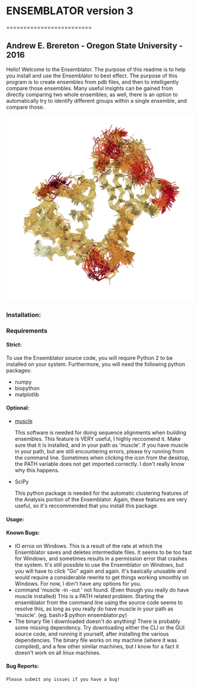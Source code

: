 # ENSEMBLATOR version 3
=========================
## Andrew E. Brereton - Oregon State University - 2016

Hello! Welcome to the Ensemblator. The purpose of this readme is to help 
you install and use the Ensemblator to best effect. The purpose of this 
program is to create ensembles from pdb files, and then to intelligently 
compare those ensembles. Many useful insights can be gained from directly 
comparing two whole ensembles; as well, there is an option to automatically
try to identify different groups within a single ensemble, and compare 
those.

![For example](screenshots/all3.png)

	

	
### Installation:


### Requirements
#### Strict:
To use the Ensemblator source code, you will require Python 2 to be installed on your
system. Furthermore, you will need the following python packages:
* numpy
* biopython
* matplotlib

#### Optional:
* [muscle](http://www.drive5.com/muscle/)
   
   This software is needed for doing sequence alignments when building ensembles. This feature is VERY useful,
   I highly reccomend it. Make sure that it is installed, and in your path as 'muscle'. If you have muscle in
   your path, but are still encountering errors, please try running from the command line. Sometimes when
   clicking the icon from the desktop, the PATH variable does not get imported correctly. I don't really
   know why this happens.
* SciPy
   
   This python package is needed for the automatic clustering features of the Analysis portion of the Ensemblator.
   Again, these features are very useful, so it's reccommended that you install this package.
    
#### Usage:

                
#### Known Bugs:

* IO erros on Windows. This is a result of the rate at which the Ensemblator saves and deletes intermediate files. It seems to be too fast for Windows, and sometimes results in a permission error that crashes the system. It's still possible to use the Ensemblator on Windows, but you will have to click "Go" again and again. It's basically unusable and would require a considerable rewrite to get things working smoothly on Windows. For now, I don't have any options for you.
* command 'muscle -in <somefile> -out <somefile>' not found. (Even though you really do have muscle installed) This is a PATH related problem. Starting the ensemblator from the command line using the source code seems to resolve this, as long as you really do have muscle in your path as 'muscle'. (eg. bash>$ python ensemblator.py)
* The binary file I downloaded doesn't do anything! There is probably some missing dependency. Try downloading either the CLI or the GUI source code, and running it yourself, after installing the various dependencies. The binary file works on my machine (where it was compiled), and a few other similar machines, but I know for a fact it doesn't work on all linux machines.

#### Bug Reports:
	Please submit any issues if you have a bug!
